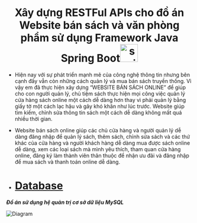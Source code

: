 <h1 align="center">Xây dựng RESTFul APIs cho đồ án Website bán sách và văn phòng phẩm sử dụng Framework Java Spring Boot<a href="https://spring.io/learn" name="spring boot" ><img width="48" height="48" src="https://img.icons8.com/color/48/spring-logo.png" alt="spring-logo"/></a></h1>

- Hiện nay với sự phát triển mạnh mẽ của công nghệ thông tin nhưng bên cạnh đấy vẫn còn những cách quản lý và mua bán sách truyền thống. Vì vậy em đã thực hiện xây dựng “WEBSITE BÁN SÁCH ONLINE” để giúp cho con người quản lý, chủ tiệm sách thực hiện mọi công việc quản lý cửa hàng sách online một cách dễ dàng hơn thay vì phải quản lý bằng giấy tờ một cách lạc hậu và gây khó khăn như lúc trước. Website giúp tìm kiếm, chỉnh sửa thông tin sách một cách dễ dàng không mất quá nhiều thời gian.
- Website bán sách online giúp các chủ cửa hàng và người quản lý dễ dàng đăng nhập để quản lý sách, thêm sách, chỉnh sửa sách và các thứ khác của cửa hàng và người khách hàng dễ dàng mua được sách online dễ dàng, xem các loại sách mà mình yêu thích, tham quan cửa hàng online, đăng ký làm thành viên thân thuộc để nhận ưu đãi và đăng nhập để mua sách và thanh toán online dễ dàng.

- # [**Database**](#database)
***Đồ án sử dụng hệ quản trị cơ sở dữ liệu MySQL***

![Diagram](https://github.com/thtruong2904/BookStore-API/assets/83656656/a473f9a9-9365-48b7-b7dc-289f79dfbcb6)

